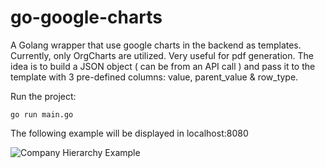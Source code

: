 # go-google-charts
A Golang wrapper that use google charts in the backend as templates. Currently, only OrgCharts are utilized. Very useful for pdf generation. The idea is to build a JSON object ( can be from an API call ) and pass it to the template with 3 pre-defined columns: value, parent_value &amp; row_type.

Run the project:
```Golang 
go run main.go 
```

The following example will be displayed in localhost:8080

![Company Hierarchy Example](https://github.com/lelinu/go-google-charts/src/example/org-chart-example.jpg)

